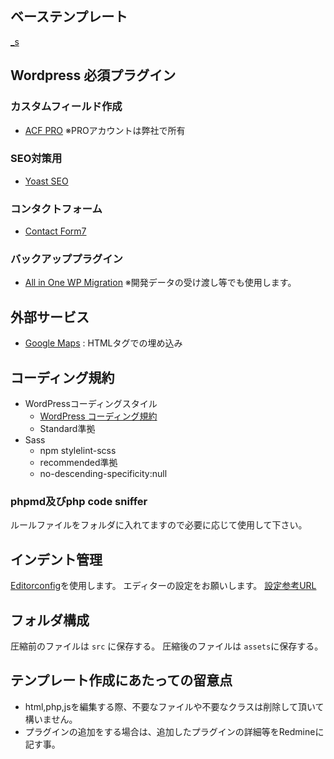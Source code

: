 ## ベーステンプレート

[_s](https://underscores.me/)

##  Wordpress 必須プラグイン
### カスタムフィールド作成
- [ACF PRO](https://www.advancedcustomfields.com/resources/)
 ※PROアカウントは弊社で所有

### SEO対策用
- [Yoast SEO](https://ja.wordpress.org/plugins/wordpress-seo/)

### コンタクトフォーム
- [Contact Form7](https://ja.wordpress.org/plugins/contact-form-7/)

### バックアッププラグイン
- [All in One WP Migration](https://wordpress.org/plugins/all-in-one-wp-migration/)
 ※開発データの受け渡し等でも使用します。

## 外部サービス
  - [Google Maps](https://goo.gl/maps/voAb3VKKewj) : HTMLタグでの埋め込み

## コーディング規約

- WordPressコーディングスタイル
  - [WordPress コーディング規約](https://wpdocs.osdn.jp/WordPress_%E3%82%B3%E3%83%BC%E3%83%87%E3%82%A3%E3%83%B3%E3%82%B0%E8%A6%8F%E7%B4%84)
  - Standard準拠
- Sass
  - npm stylelint-scss
  - recommended準拠
  - no-descending-specificity:null

### phpmd及びphp code sniffer  
ルールファイルをフォルダに入れてますので必要に応じて使用して下さい。  

## インデント管理
[Editorconfig](https://editorconfig.org/)を使用します。
エディターの設定をお願いします。
[設定参考URL](https://qiita.com/naru0504/items/82f09881abaf3f4dc171#phpstorm)

## フォルダ構成
圧縮前のファイルは `src` に保存する。
圧縮後のファイルは `assets`に保存する。

## テンプレート作成にあたっての留意点

- html,php,jsを編集する際、不要なファイルや不要なクラスは削除して頂いて構いません。
- プラグインの追加をする場合は、追加したプラグインの詳細等をRedmineに記す事。
